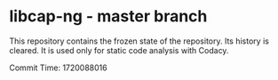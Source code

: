# libcap-ng - master branch

This repository contains the frozen state of the repository.
Its history is cleared. It is used only for static code
analysis with Codacy.

Commit Time: 1720088016